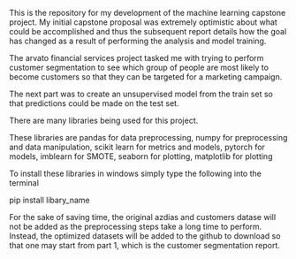 This is the repository for my development of the machine learning capstone project. My initial capstone proposal was extremely optimistic about
what could be accomplished and thus the subsequent report details how the goal has changed as a result of performing the analysis and model training. 

The arvato financial services project tasked me with trying to perform customer segmentation to see which group of people are most likely 
to become customers so that they can be targeted for a marketing campaign. 

The next part was to create an unsupervised model from the train set so that predictions could be made on the test set. 

There are many libraries being used for this project. 

These libraries are pandas for data preprocessing, numpy for preprocessing and data manipulation, scikit learn for metrics and models, pytorch for models, imblearn for SMOTE, seaborn for plotting, matplotlib for plotting

To install these libraries in windows simply type the following into the terminal

pip install libary_name 

For the sake of saving time, the original azdias and customers datase will not be added as the preprocessing steps take a long time to perform. Instead, the optimized datasets will be added to the github to download so that one may start from part 1, which is the customer segmentation report. 
